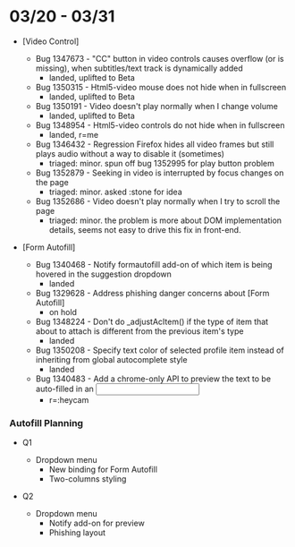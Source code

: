 # 03/20 - 03/31

- [Video Control]
  - Bug 1347673 - "CC" button in video controls causes overflow (or is missing), when subtitles/text track is dynamically added
    - landed, uplifted to Beta
  - Bug 1350315 - Html5-video mouse does not hide when in fullscreen
    - landed, uplifted to Beta
  - Bug 1350191 - Video doesn't play normally when I change volume
    - landed, uplifted to Beta
  - Bug 1348954 - Html5-video controls do not hide when in fullscreen
    - landed, r=me
  - Bug 1346432 - Regression Firefox hides all video frames but still plays audio without a way to disable it (sometimes)
    - triaged: minor. spun off bug 1352995 for play button problem
  - Bug 1352879 - Seeking in video is interrupted by focus changes on the page
    - triaged: minor. asked :stone for idea
  - Bug 1352686 - Video doesn't play normally when I try to scroll the page
    - triaged: minor. the problem is more about DOM implementation details, seems not easy to drive this fix in front-end.



- [Form Autofill]
  - Bug 1340468 - Notify formautofill add-on of which item is being hovered in the suggestion dropdown
    - landed
  - Bug 1329628 - Address phishing danger concerns about [Form Autofill]
    - on hold
  - Bug 1348224 - Don't do \_adjustAcItem() if the type of item that about to attach is different from the previous item's type
    - landed
  - Bug 1350208 - Specify text color of selected profile item instead of inheriting from global autocomplete style
    - landed
  - Bug 1340483 - Add a chrome-only API to preview the text to be auto-filled in an <input>
    - r=:heycam


### Autofill Planning ###

- Q1 
  - Dropdown menu
    - New binding for Form Autofill
    - Two-columns styling

- Q2
  - Dropdown menu
    - Notify add-on for preview
    - Phishing layout
